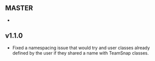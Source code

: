 MASTER
------

- 

v1.1.0
------

- Fixed a namespacing issue that would try and user classes already defined by
  the user if they shared a name with TeamSnap classes.

